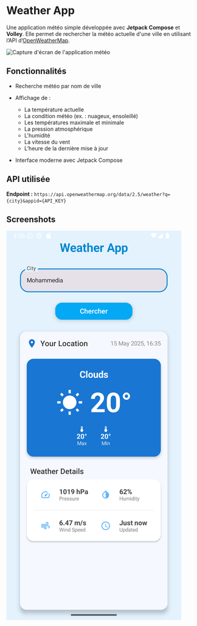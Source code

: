 # Weather App

Une application météo simple développée avec **Jetpack Compose** et **Volley**. Elle permet de rechercher la météo actuelle d'une ville en utilisant l’API d’[OpenWeatherMap](https://openweathermap.org/api).

![Capture d'écran de l'application météo](./image.png)

## Fonctionnalités

* Recherche météo par nom de ville
* Affichage de :

    * La température actuelle
    * La condition météo (ex. : nuageux, ensoleillé)
    * Les températures maximale et minimale
    * La pression atmosphérique
    * L'humidité
    * La vitesse du vent
    * L’heure de la dernière mise à jour
* Interface moderne avec Jetpack Compose

## API utilisée

**Endpoint :**
`https://api.openweathermap.org/data/2.5/weather?q={city}&appid={API_KEY}`

## Screenshots
![Capture d'écran de l'application](screenshots/image.png)

